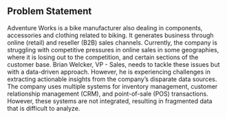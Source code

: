 ## Problem Statement
Adventure Works is a bike manufacturer also dealing in components, accessories and clothing related to biking.
It generates business through online (retail) and reseller (B2B) sales channels. Currently, the company is struggling with competitive pressures 
in online sales in some geographies, where it is losing out to the competition, and certain sections of the customer base. 
Brian Welcker, VP - Sales, needs to tackle these issues but with a data-driven approach. However, he is experiencing challenges in extracting 
actionable insights from the company’s disparate data sources. The company uses multiple systems for inventory management, customer relationship management (CRM), 
and point-of-sale (POS) transactions. However, these systems are not integrated, resulting in fragmented data that is difficult to analyze.
